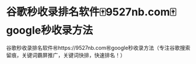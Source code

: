 # 谷歌秒收录排名软件🀄️9527nb.com🀄️google秒收录方法

谷歌秒收录排名软件㊗️https://9527nb.com㊗️google秒收录方法（专注谷歌搜索留痕，关键词霸屏推广，关键词快排，快速排名！）